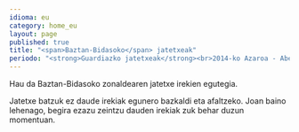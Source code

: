 ```yaml
---
idioma: eu
category: home_eu
layout: page
published: true
title: "<span>Baztan-Bidasoko</span> jatetxeak"
periodo: "<strong>Guardiazko jatetxeak</strong><br>2014-ko Azaroa - Abendua"
---
```


Hau da Baztan-Bidasoko zonaldearen jatetxe irekien egutegia.

Jatetxe batzuk ez daude irekiak egunero bazkaldi eta afaltzeko. Joan baino lehenago, begira ezazu zeintzu dauden irekiak zuk behar duzun momentuan.